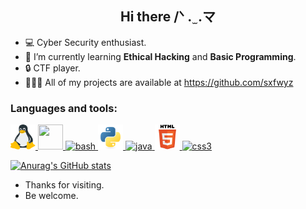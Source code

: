 <h2 align="center"> Hi there /ᐠ . ̫ .マ </h2>

- 💻 Cyber Security enthusiast. 
- 🌱 I’m currently learning **Ethical Hacking** and **Basic Programming**.
- 🔒 CTF player.
- 👩🏻‍💻 All of my projects are available at https://github.com/sxfwyz

<h3 align="left">Languages and tools:</h3>
<p align="left">
<a href="https://pt.wikipedia.org/wiki/Linux" target="_blank" rel="noreferrer"> <img src="https://raw.githubusercontent.com/vital987/vital987/master/assets/linux.svg" width="40" height="40"/>
<a href="https://www.kali.org/" target="_blank" rel="noreferrer"> <img src="https://vectorseek.com/wp-content/uploads/2023/11/Kali-Linux-new-Logo-Vector.svg-.png" width="40" height="40"/>
<a href="https://www.gnu.org/software/bash/" target="_blank" rel="noreferrer"> <img src="https://www.vectorlogo.zone/logos/gnu_bash/gnu_bash-icon.svg" alt="bash" width="40" height="40"/>
<a href="https://www.python.org" target="_blank" rel="noreferrer"> <img src="https://raw.githubusercontent.com/devicons/devicon/master/icons/python/python-original.svg" alt="python" width="40" height="40"/>
<a href="https://www.java.com/pt-BR/" target="_blank" rel="noreferrer"> <img src="https://raw.githubusercontent.com/jmnote/z-icons/master/svg/java.svg" alt="java" width="40" height="40"/>
<a href="https://pt.wikipedia.org/wiki/HTML5" target="_blank" rel="noreferrer"> <img src="https://raw.githubusercontent.com/devicons/devicon/master/icons/html5/html5-original-wordmark.svg" alt="html5" width="40" height="40"/>
<a href="https://pt.wikipedia.org/wiki/CSS3" target="_blank" rel="noreferrer"><img src="https://raw.githubusercontent.com/aswinkr77/aswinkr77/205b2564289755663fac6033acb0b0c9165b72e0/icons/html.svg" alt="css3" width="40" height="32"/>



[![Anurag's GitHub stats](https://github-readme-stats.vercel.app/api?username=sxfwyz&theme=highcontrast&show_icons=true&title_color=4f4f4f&icon_color=4f4f4f)](https://github.com/sxfwyz/github-readme-stats)

- Thanks for visiting.
- Be welcome.
